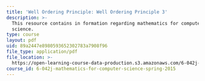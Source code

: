 ```yaml
---
title: 'Well Ordering Principle: Well Ordering Principle 3'
description: >-
  This resource contains in formation regarding mathematics for computer
  science.
type: course
layout: pdf
uid: 89a2447e8980593652302783a7908f96
file_type: application/pdf
file_location: >-
  https://open-learning-course-data-production.s3.amazonaws.com/6-042j-mathematics-for-computer-science-spring-2015/89a2447e8980593652302783a7908f96_MIT6_042JS16_WellOrdering3.pdf
course_id: 6-042j-mathematics-for-computer-science-spring-2015
---
```


